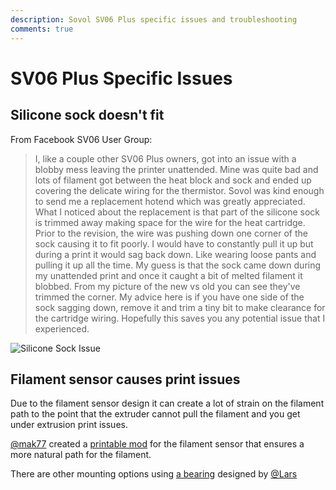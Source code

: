 ```yaml
---
description: Sovol SV06 Plus specific issues and troubleshooting
comments: true
---
```


# SV06 Plus Specific Issues

## Silicone sock doesn't fit

From Facebook SV06 User Group:

> I, like a couple other SV06 Plus owners, got into an issue with a blobby mess leaving the printer unattended. Mine was quite bad and lots of filament got between the heat block and sock and ended up covering the delicate wiring for the thermistor. Sovol was kind enough to send me a replacement hotend which was greatly appreciated. What I noticed about the replacement is that part of the silicone sock is trimmed away making space for the wire for the heat cartridge. Prior to the revision, the wire was pushing down one corner of the sock causing it to fit poorly. I would have to constantly pull it up but during a print it would sag back down. Like wearing loose pants and pulling it up all the time. My guess is that the sock came down during my unattended print and once it caught a bit of melted filament it blobbed.
From my picture of the new vs old you can see they've trimmed the corner. My advice here is if you have one side of the sock sagging down, remove it and trim a tiny bit to make clearance for the cartridge wiring. Hopefully this saves you any potential issue that I experienced.

![Silicone Sock Issue](/images/plus/silicone_sock_difference.jpg)

## Filament sensor causes print issues

Due to the filament sensor design it can create a lot of strain on the filament path to the point that the extruder cannot pull the filament and you get under extrusion print issues.

[@mak77](https://www.printables.com/@mak77) created a [printable mod](https://www.printables.com/model/487121-mak-sovol-sv06-low-friction-sensor-mod) for the filament sensor that ensures a more natural path for the filament.

There are other mounting options using [a bearing](https://www.printables.com/model/384065-sovol-sv06-f688zz-filament-runout-sensor-mount) designed by [@Lars](https://www.printables.com/@Lars_569158)